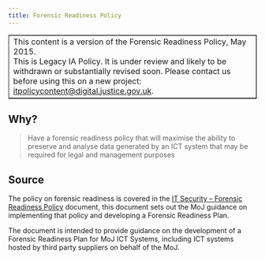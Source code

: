```yaml
---
title: Forensic Readiness Policy
---
```


<table border='1'>
<tr>
<td>This content is a version of the Forensic Readiness Policy, May 2015.<br/>
This is Legacy IA Policy. It is under review and likely to be withdrawn or substantially revised soon. Please contact us before using this on a new project: <a href="mailto:itpolicycontent@digital.justice.gov.uk?subject=forensic-readiness-policy">itpolicycontent@digital.justice.gov.uk</a>.</td>
</tr>
</table>

## Why?

> Have a forensic readiness policy that will maximise the ability to preserve and analyse data generated by an ICT system that may be required for legal and management purposes

## Source

The policy on forensic readiness is covered in the [IT Security – Forensic Readiness Policy](https://intranet.justice.gov.uk/guidance/security/it-computer-security/ict-security-policy-framework/moj-forensic-readiness-policy/) document, this document sets out the MoJ guidance on implementing that policy and developing a Forensic Readiness Plan.

The document is intended to provide guidance on the development of a Forensic Readiness Plan for MoJ ICT Systems, including ICT systems hosted by third party suppliers on behalf of the MoJ.
